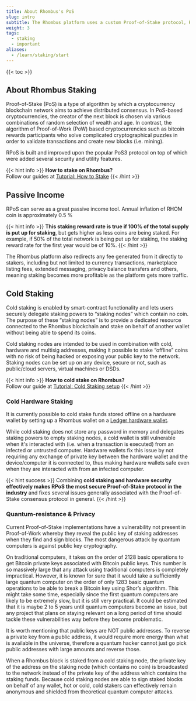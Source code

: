 ```yaml
---
title: About Rhombus's PoS
slug: intro
subtitle: The Rhombus platform uses a custom Proof-of-Stake protocol, Rhombus Proof-of-Stake (RPoS), as its consensus mechanism
weight: 3
tags:
  - staking
  - important
aliases:
  - /learn/staking/start
---
```


{{< toc >}}

## About Rhombus Staking

Proof-of-Stake (PoS) is a type of algorithm by which a cryptocurrency blockchain network aims to achieve distributed consensus. In PoS-based cryptocurrencies, the creator of the next block is chosen via various combinations of random selection of wealth and age. In contrast, the algorithm of Proof-of-Work (PoW) based cryptocurrencies such as bitcoin rewards participants who solve complicated cryptographical puzzles in order to validate transactions and create new blocks (i.e. mining).

RPoS is built and improved upon the popular PoS3 protocol on top of which were added several security and utility features.

{{< hint info >}}
**How to stake on Rhombus?**\
Follow our guides at [Tutorial: How to Stake](/wiki/tutorial/staking/)
{{< /hint >}}

## Passive Income

RPoS can serve as a great passive income tool. Annual inflation of RHOM coin is approximately 0.5 %

{{< hint info >}}
**This staking reward rate is true if 100% of the total supply is put up for staking**, but gets higher as less coins are being staked. For example, if 50% of the total network is being put up for staking, the staking reward rate for the first year would be of 10%.
{{< /hint >}}

The Rhombus platform also redirects any fee generated from it directly to stakers, including but not limited to currency transactions, marketplace listing fees, extended messaging, privacy balance transfers and others, meaning staking becomes more profitable as the platform gets more traffic.


## Cold Staking

Cold staking is enabled by smart-contract functionality and lets users securely delegate staking powers to “staking nodes” which contain no coin. The purpose of these “staking nodes” is to provide a dedicated resource connected to the Rhombus blockchain and stake on behalf of another wallet without being able to spend its coins.

Cold staking nodes are intended to be used in combination with cold, hardware and multisig addresses, making it possible to stake “offline” coins with no risk of being hacked or exposing your public key to the network. Staking nodes can be set up on any device, secure or not, such as public/cloud servers, virtual machines or DSDs.

{{< hint info >}}
**How to cold stake on Rhombus?**\
Follow our guide at [Tutorial: Cold Staking setup](/wiki/tutorial/staking/cold-staking/)
{{< /hint >}}

### Cold Hardware Staking

It is currently possible to cold stake funds stored offline on a hardware wallet by setting up a Rhombus wallet on a [Ledger hardware wallet](/wiki/tutorial/staking/ledger/).

While cold staking does not store any password in memory and delegates staking powers to empty staking nodes, a cold wallet is still vulnerable when it's interacted with (i.e. when a transaction is executed) from an infected or untrusted computer. Hardware wallets fix this issue by not requiring any exchange of private key between the hardware wallet and the device/computer it is connected to, thus making hardware wallets safe even when they are interacted with from an infected computer.

{{< hint success >}}
Combining **cold staking and hardware security effectively makes RPoS the most secure Proof-of-Stake protocol in the industry** and fixes several issues generally associated with the Proof-of-Stake consensus protocol in general.
{{< /hint >}}

### Quantum-resistance & Privacy

Current Proof-of-Stake implementations have a vulnerability not present in Proof-of-Work whereby they reveal the public key of staking addresses when they find and sign blocks. The most dangerous attack by quantum computers is against public key cryptography.

On traditional computers, it takes on the order of 2128 basic operations to get Bitcoin private keys associated with Bitcoin public keys. This number is so massively large that any attack using traditional computers is completely impractical. However, it is known for sure that it would take a sufficiently large quantum computer on the order of only 1283 basic quantum operations to be able to break a Bitcoin key using Shor’s algorithm. This might take some time, especially since the first quantum computers are likely to be extremely slow, but it is still very practical. It could be estimated that it is maybe 2 to 5 years until quantum computers become an issue, but any project that plans on staying relevant on a long period of time should tackle these vulnerabilities way before they become problematic.

It is worth mentioning that public keys are NOT public addresses. To reverse a private key from a public address, it would require more energy than what is available in the universe, therefore a quantum hacker cannot just go pick public addresses with large amounts and reverse those.

When a Rhombus block is staked from a cold staking node, the private key of the address on the staking node (which contains no coin) is broadcasted to the network instead of the private key of the address which contains the staking funds. Because cold staking nodes are able to sign staked blocks on behalf of any wallet, hot or cold, cold stakers can effectively remain anonymous and shielded from theoretical quantum computer attacks.